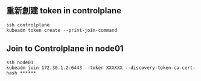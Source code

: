 ## 重新創建 token in controlplane
```
ssh controlplane
kubeadm token create --print-join-command
```

## Join to Controlplane in node01

```
ssh node01
kubeadm join 172.30.1.2:6443 --token XXXXXX --discovery-token-ca-cert-hash ******
```

